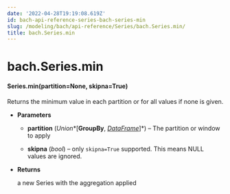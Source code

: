 ```yaml
---
date: '2022-04-28T19:19:08.619Z'
id: bach-api-reference-series-bach-series-min
slug: /modeling/bach/api-reference/Series/bach.Series.min/
title: bach.Series.min
---
```


# bach.Series.min


#### Series.min(partition=None, skipna=True)
Returns the minimum value in each partition or for all values if none is given.


* **Parameters**

    
    * **partition** (*Union**[**GroupBy**, *[*DataFrame*](/docs/modeling/bach/api-reference/DataFrame/bach.DataFrame/#bach.DataFrame)*]*) – The partition or window to apply


    * **skipna** (*bool*) – only `skipna=True` supported. This means NULL values are ignored.



* **Returns**

    a new Series with the aggregation applied


<!-- !! processed by numpydoc !! -->
